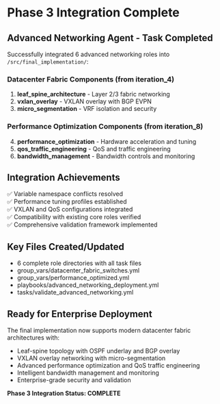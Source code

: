 # Phase 3 Integration Complete

## Advanced Networking Agent - Task Completed

Successfully integrated 6 advanced networking roles into `/src/final_implementation/`:

### Datacenter Fabric Components (from iteration_4)
1. **leaf_spine_architecture** - Layer 2/3 fabric networking
2. **vxlan_overlay** - VXLAN overlay with BGP EVPN
3. **micro_segmentation** - VRF isolation and security

### Performance Optimization Components (from iteration_8)  
4. **performance_optimization** - Hardware acceleration and tuning
5. **qos_traffic_engineering** - QoS and traffic engineering
6. **bandwidth_management** - Bandwidth controls and monitoring

## Integration Achievements
✅ Variable namespace conflicts resolved  
✅ Performance tuning profiles established  
✅ VXLAN and QoS configurations integrated  
✅ Compatibility with existing core roles verified  
✅ Comprehensive validation framework implemented  

## Key Files Created/Updated
- 6 complete role directories with all task files
- group_vars/datacenter_fabric_switches.yml  
- group_vars/performance_optimized.yml
- playbooks/advanced_networking_deployment.yml
- tasks/validate_advanced_networking.yml

## Ready for Enterprise Deployment
The final implementation now supports modern datacenter fabric architectures with:
- Leaf-spine topology with OSPF underlay and BGP overlay
- VXLAN overlay networking with micro-segmentation
- Advanced performance optimization and QoS traffic engineering
- Intelligent bandwidth management and monitoring
- Enterprise-grade security and validation

**Phase 3 Integration Status: COMPLETE**